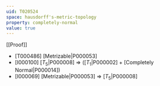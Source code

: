 ```yaml
---
uid: T020524
space: hausdorff's-metric-topology
property: completely-normal
value: true
---
```

[[Proof]]

* [T000486] [Metrizable|P000053]
* [I000100] [$T_5$|P000008] => ([$T_1$|P000002] + [Completely Normal|P000014])
* [I000069] [Metrizable|P000053] => [$T_5$|P000008]

